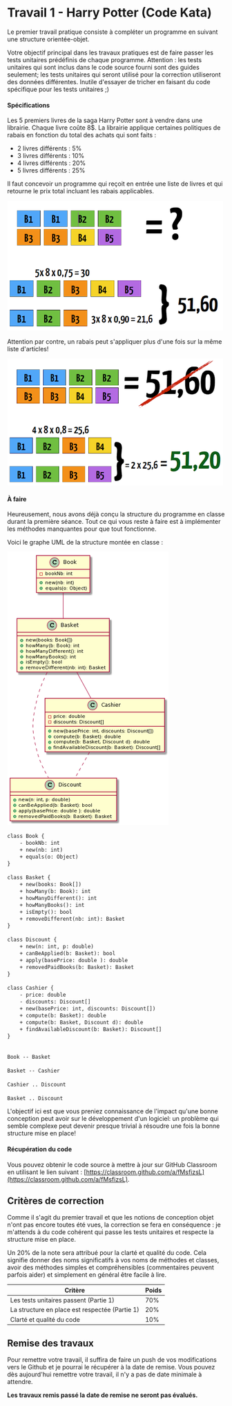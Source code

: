 
# Travail 1 - Harry Potter (Code Kata)

Le premier travail pratique consiste à compléter un programme en suivant une structure orientée-objet. 

Votre objectif principal dans les travaux pratiques est de faire passer les tests unitaires prédéfinis de chaque programme. Attention : les tests unitaires qui sont inclus dans le code source fourni sont des guides seulement; les tests unitaires qui seront utilisé pour la correction utiliseront des données différentes. Inutile d'essayer de tricher en faisant du code spécifique pour les tests unitaires ;)

#### Spécifications

Les 5 premiers livres de la saga Harry Potter sont à vendre dans une librairie. Chaque livre coûte 8$. La librairie applique certaines politiques de rabais en fonction du total des achats qui sont faits :

* 2 livres différents : 5%
* 3 livres différents : 10%
* 4 livres différents : 20% 
* 5 livres différents : 25%

Il faut concevoir un programme qui reçoit en entrée une liste de livres et qui retourne le prix total incluant les rabais applicables.

![](resources/semaine1_hp_calcul.png)

Attention par contre, un rabais peut s'appliquer plus d'une fois sur la même liste d'articles!

![](resources/semaine1_hp_piege.png)

#### À faire

Heureusement, nous avons déjà conçu la structure du programme en classe durant la première séance. Tout ce qui vous reste à faire est à implémenter les méthodes manquantes pour que tout fonctionne. 

Voici le graphe UML de la structure montée en classe :

![](resources/semaine1_hp_uml.png)

    class Book {
        - bookNb: int
        + new(nb: int)
        + equals(o: Object)
    }

    class Basket {
        + new(books: Book[])
        + howMany(b: Book): int
        + howManyDifferent(): int
        + howManyBooks(): int
        + isEmpty(): bool
        + removeDifferent(nb: int): Basket
    }

    class Discount {
        + new(n: int, p: double)
        + canBeApplied(b: Basket): bool
        + apply(basePrice: double ): double
        + removedPaidBooks(b: Basket): Basket
    }

    class Cashier {
        - price: double
        - discounts: Discount[]
        + new(basePrice: int, discounts: Discount[])
        + compute(b: Basket): double
        + compute(b: Basket, Discount d): double
        + findAvailableDiscount(b: Basket): Discount[]
    }


    Book -- Basket
    
    Basket -- Cashier
    
    Cashier .. Discount
    
    Basket .. Discount

L'objectif ici est que vous preniez connaissance de l'impact qu'une bonne conception peut avoir sur le développement d'un logiciel: un problème qui semble complexe peut devenir presque trivial à résoudre une fois la bonne structure mise en place!

#### Récupération du code

Vous pouvez obtenir le code source à mettre à jour sur GitHub Classroom en utilisant le lien suivant : [https://classroom.github.com/a/fMsfizsL](https://classroom.github.com/a/fMsfizsL).

## Critères de correction

Comme il s'agit du premier travail et que les notions de conception objet n'ont pas encore toutes été vues, la correction se fera en conséquence : je m'attends à du code cohérent qui passe les tests unitaires et respecte la structure mise en place.

Un 20% de la note sera attribué pour la clarté et qualité du code. Cela signifie donner des noms significatifs à vos noms de méthodes et classes, avoir des méthodes simples et compréhensibles (commentaires peuvent parfois aider) et simplement en général être facile à lire.

| Critère                                        | Poids |
| ---                                            | ---   |
| Les tests unitaires passent (Partie 1)         | 70%   |
| La structure en place est respectée (Partie 1) | 20%   |
| Clarté et qualité du code                      | 10%   |

## Remise des travaux

Pour remettre votre travail, il suffira de faire un push de vos modifications vers le Github et je pourrai le récupérer à la date de remise. Vous pouvez dès aujourd'hui remettre votre travail, il n'y a pas de date minimale à attendre.

**Les travaux remis passé la date de remise ne seront pas évalués.**
